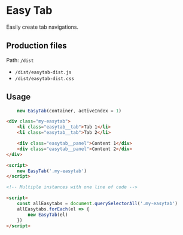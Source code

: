 # Easy Tab

Easily create tab navigations.

## Production files

Path: `/dist`

- `/dist/easytab-dist.js`
- `/dist/easytab-dist.css`

## Usage

```js
	new EasyTab(container, activeIndex = 1)
```

```html
<div class="my-easytab">
	<li class="easytab__tab">Tab 1</li>
	<li class="easytab__tab">Tab 2</li>

	<div class="easytab__panel">Content 1</div>
	<div class="easytab__panel">Content 2</div>
</div>

<script>
	new EasyTab('.my-easytab')
</script>

<!-- Multiple instances with one line of code -->

<script>
	const allEasytabs = document.querySelectorAll('.my-easytab')
	allEasytabs.forEach(el => {
		new EasyTab(el)
	})
</script>
```
